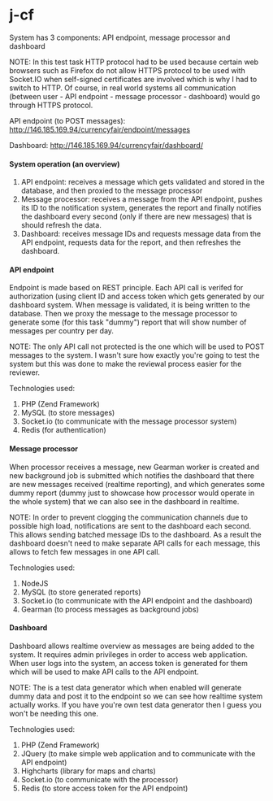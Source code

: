 # j-cf

System has 3 components: API endpoint, message processor and dashboard

NOTE: In this test task HTTP protocol had to be used because certain web browsers such as Firefox do not allow HTTPS protocol to be used with Socket.IO when self-signed certificates are involved which is why I had to switch to HTTP. Of course, in real world systems all communication (between user - API endpoint - message processor -  dashboard) would go through HTTPS protocol.

API endpoint (to POST messages): http://146.185.169.94/currencyfair/endpoint/messages

Dashboard: http://146.185.169.94/currencyfair/dashboard/

#### System operation (an overview)

 1. API endpoint: receives a message which gets validated and stored in the database, and then proxied to the message processor
 2. Message processor: receives a message from the API endpoint, pushes its ID to the notification system, generates the report and finally notifies the dashboard every second (only if there are new messages) that is should refresh the data.
 3. Dashboard: receives message IDs and requests message data from the API endpoint, requests data for the report, and then refreshes the dashboard.

#### API endpoint
Endpoint is made based on REST principle. Each API call is verifed for authorization (using client ID and access token which gets generated by our dashboard system. When message is validated, it is being written to the database. Then we proxy the message to the message processor to generate some (for this task "dummy") report that will show number of messages per country per day.

NOTE: The only API call not protected is the one which will be used to POST messages to the system. I wasn't sure how exactly you're going to test the system but this was done to make the reviewal process easier for the reviewer.

Technologies used: 

 1. PHP (Zend Framework)
 2. MySQL (to store messages)
 3. Socket.io (to communicate with the message processor system)
 4. Redis (for authentication)


#### Message processor
When processor receives a message, new Gearman worker is created and new background job is submitted which notifies the dashboard that there are new messages received (realtime reporting), and which generates some dummy report (dummy just to showcase how processor would operate in the whole system) that we can also see in the dashboard in realtime.

NOTE: In order to prevent clogging the communication channels due to possible high load, notifications are sent to the dashboard each second. This allows sending batched message IDs to the dashboard. As a result the dashboard doesn't need to make separate API calls for each message, this allows to fetch few messages in one API call.

Technologies used:

 1. NodeJS
 2. MySQL (to store generated reports)
 2. Socket.io (to communicate with the API endpoint and the dashboard)
 3. Gearman (to process messages as background jobs)


#### Dashboard
Dashboard allows realtime overview as messages are being added to the system. It requires admin privileges in order to access web application. When user logs into the system, an access token is generated for them which will be used to make API calls to the API endpoint.

NOTE: The is a test data generator which when enabled will generate dummy data and post it to the endpoint so we can see how realtime system actually works. If you have you're own test data generator then I guess you won't be needing this one.

Technologies used:

 1. PHP (Zend Framework)
 2. JQuery (to make simple web application and to communicate with the API endpoint)
 3. Highcharts (library for maps and charts)
 4. Socket.io (to communicate with the processor)
 5. Redis (to store access token for the API endpoint)
